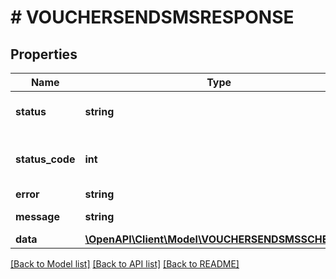 # # VOUCHERSENDSMSRESPONSE

## Properties

Name | Type | Description | Notes
------------ | ------------- | ------------- | -------------
**status** | **string** | HTTP response status | [optional]
**status_code** | **int** | HTTP response status codes | [optional]
**error** | **string** | Error code | [optional]
**message** | **string** | Message Error | [optional]
**data** | [**\OpenAPI\Client\Model\VOUCHERSENDSMSSCHEMA[]**](VOUCHERSENDSMSSCHEMA.md) |  | [optional]

[[Back to Model list]](../../README.md#models) [[Back to API list]](../../README.md#endpoints) [[Back to README]](../../README.md)
